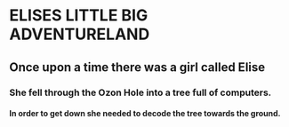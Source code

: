 # ELISES LITTLE BIG ADVENTURELAND
## Once upon a time there was a girl called Elise
### She fell through the Ozon Hole into a tree full of computers.
#### In order to get down she needed to decode the tree towards the ground.
